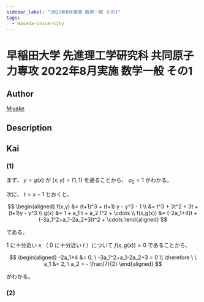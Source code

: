 ```yaml
---
sidebar_label: "2022年8月実施 数学一般 その1"
tags:
  - Waseda-University
---
```

# 早稲田大学 先進理工学研究科 共同原子力専攻 2022年8月実施 数学一般 その1

## **Author**
[Miyake](https://miyake.github.io/exams/index.html)

## **Description**

## **Kai**
### (1)
まず、 $y=g(x)$ が $(x,y)=(1,1)$ を通ることから、 $a_0=1$ がわかる。

次に、 $t=x-1$ とおくと、

$$
  \begin{aligned}
  f(x,y)
  &= (t+1)^3 + (t+1) y - y^3 - 1
  \\
  &= t^3 + 3t^2 + 3t + (t+1)y - y^3
  \\
  g(x)
  &= 1 + a_1 t + a_2 t^2 + \cdots
  \\
  f(x,g(x))
  &= (-2a_1+4)t + (-3a_1^2+a_1-2a_2+3)t^2 + \cdots
  \end{aligned}
$$

である。

$1$ に十分近い $x$ （ $0$ に十分近い $t$ ）について
$f(x,g(x))=0$ であることから、

$$
  \begin{aligned}
  -2a_1+4 &= 0, \ -3a_1^2+a_1-2a_2+3 = 0
  \\
  \therefore \ \ 
  a_1 &= 2, \ a_2 = - \frac{7}{2}
  \end{aligned}
$$

がわかる。

### (2)